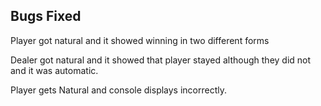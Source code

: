 ## Bugs Fixed
Player got natural and it showed winning in two different forms

Dealer got natural and it showed that player stayed although they did not and it was automatic.

Player gets Natural and console displays incorrectly.
